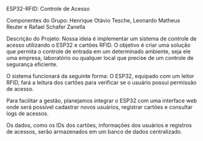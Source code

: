 ESP32-RFID: Controle de Acesso

Componentes do Grupo:
Henrique Otávio Tesche, Leonardo Matheus Reuter e Rafael Schafer Zanella

Descrição do Projeto:
Nossa ideia é implementar um sistema de controle de acesso utilizando o ESP32 e cartões RFID. O objetivo é criar uma solução que permita o controle de entrada em um determinado ambiente, seja ele uma empresa, laboratório ou qualquer local que precise de um controle de segurança eficiente.

O sistema funcionará da seguinte forma:
O ESP32, equipado com um leitor RFID, fará a leitura dos cartões para verificar se o usuário possui permissão de acesso.

Para facilitar a gestão, planejamos integrar o ESP32 com uma interface web onde será possível cadastrar novos usuários, registrar cartões e consultar logs de acessos.

Os dados, como os IDs dos cartões, informações dos usuários e registros de acessos, serão armazenados em um banco de dados centralizado.
